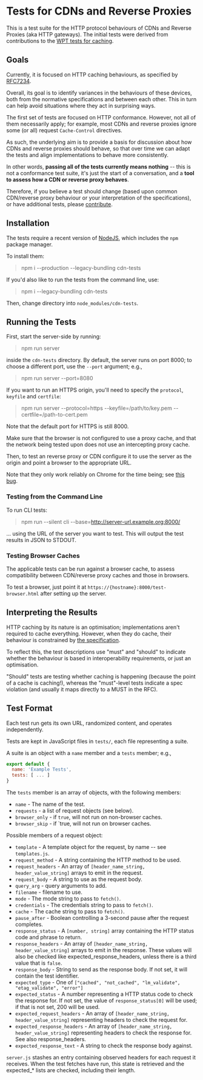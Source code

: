 # Tests for CDNs and Reverse Proxies

This is a test suite for the HTTP protocol behaviours of CDNs and Reverse Proxies (aka HTTP gateways). The initial tests were derived from contributions to the [WPT tests for caching](https://github.com/web-platform-tests/wpt/tree/master/fetch/http-cache).


## Goals

Currently, it is focused on HTTP caching behaviours, as specified by [RFC7234](http://httpwg.org/specs/rfc7234.html).

Overall, its goal is to identify variances in the behaviours of these devices, both from the normative specifications and between each other. This in turn can help avoid situations where they act in surprising ways.

The first set of tests are focused on HTTP conformance. However, not all of them necessarily apply; for example, most CDNs and reverse proxies ignore some (or all) request `Cache-Control` directives.

As such, the underlying aim is to provide a basis for discussion about how CDNs and reverse proxies should behave, so that over time we can adapt the tests and align implementations to behave more consistently.

In other words, **passing all of the tests currently means nothing** -- this is not a conformance test suite, it's just the start of a conversation, and a **tool to assess how a CDN or reverse proxy behaves**.

Therefore, if you believe a test should change (based upon common CDN/reverse proxy behaviour or your interpretation of the specifications), or have additional tests, please [contribute](CONTRIBUTING.md).


## Installation

The tests require a recent version of [NodeJS](https://nodejs.org/), which includes the `npm` package manager.

To install them:

> npm i --production --legacy-bundling cdn-tests

If you'd also like to run the tests from the command line, use:

> npm i --legacy-bundling cdn-tests

Then, change directory into `node_modules/cdn-tests`.


## Running the Tests

First, start the server-side by running:

> npm run server

inside the `cdn-tests` directory. By default, the server runs on port 8000; to choose a different port, use the `--port` argument; e.g.,

> npm run server --port=8080

If you want to run an HTTPS origin, you'll need to specify the `protocol`, `keyfile` and `certfile`:

> npm run server --protocol=https --keyfile=/path/to/key.pem --certfile=/path-to-cert.pem

Note that the default port for HTTPS is still 8000.

Make sure that the browser is not configured to use a proxy cache, and that the network being tested upon does not use an intercepting proxy cache.

Then, to test an reverse proxy or CDN configure it to use the server as the origin and point a browser to the appropriate URL.

Note that they only work reliably on Chrome for the time being; see [this bug](https://github.com/whatwg/fetch/issues/722).


### Testing from the Command Line

To run CLI tests:

> npm run --silent cli --base=http://server-url.example.org:8000/

... using the URL of the server you want to test. This will output the test results in JSON to STDOUT.


### Testing Browser Caches

The applicable tests can be run against a browser cache, to assess compatibility between CDN/reverse proxy caches and those in browsers.

To test a browser, just point it at `https://{hostname}:8000/test-browser.html` after setting up the server.


## Interpreting the Results

HTTP caching by its nature is an optimisation; implementations aren't required to cache everything. However, when they do cache, their behaviour is constrained by [the specification](https://httpwg.org/specs/rfc7234.html).

To reflect this, the test descriptions use "must" and "should" to indicate whether the behaviour is based in interoperability requirements, or just an optimisation.

"Should" tests are testing whether caching is happening (because the point of a cache is caching!), whereas the "must"-level tests indicate a spec violation (and usually it maps directly to a MUST in the RFC).



## Test Format

Each test run gets its own URL, randomized content, and operates independently.

Tests are kept in JavaScript files in `tests/`, each file representing a suite.

A suite is an object with a `name` member and a `tests` member; e.g.,

```javascript
export default {
  name: 'Example Tests',
  tests: [ ... ]
}
```

The `tests` member is an array of objects, with the following members:

- `name` - The name of the test.
- `requests` - a list of request objects (see below).
- `browser_only` - if `true`, will not run on non-browser caches.
- `browser_skip` - if `true, will not run on browser caches.

Possible members of a request object:

- `template` - A template object for the request, by name -- see `templates.js`.
- `request_method` - A string containing the HTTP method to be used.
- `request_headers` - An array of `[header_name_string, header_value_string]` arrays to
                    emit in the request.
- `request_body` - A string to use as the request body.
- `query_arg` - query arguments to add.
- `filename` - filename to use.
- `mode` - The mode string to pass to `fetch()`.
- `credentials` - The credentials string to pass to `fetch()`.
- `cache` - The cache string to pass to `fetch()`.
- `pause_after` - Boolean controlling a 3-second pause after the request completes.
- `response_status` - A `[number, string]` array containing the HTTP status code
                    and phrase to return.
- `response_headers` - An array of `[header_name_string, header_value_string]` arrays to
                     emit in the response. These values will also be checked like
                     expected_response_headers, unless there is a third value that is
                     `false`.
- `response_body` - String to send as the response body. If not set, it will contain
                  the test identifier.
- `expected_type` - One of `["cached", "not_cached", "lm_validate", "etag_validate", "error"]`
- `expected_status` - A number representing a HTTP status code to check the response for.
                    If not set, the value of `response_status[0]` will be used; if that
                    is not set, 200 will be used.
- `expected_request_headers` - An array of `[header_name_string, header_value_string]` representing
                              headers to check the request for.
- `expected_response_headers` - An array of `[header_name_string, header_value_string]` representing
                              headers to check the response for. See also response_headers.
- `expected_response_text` - A string to check the response body against.

`server.js` stashes an entry containing observed headers for each request it receives. When the
test fetches have run, this state is retrieved and the expected_* lists are checked, including
their length.

